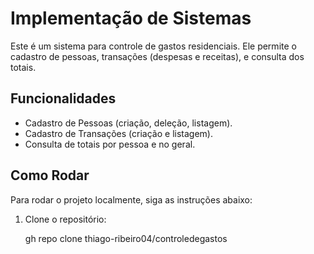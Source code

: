 # Implementação de Sistemas

Este é um sistema para controle de gastos residenciais. Ele permite o cadastro de pessoas, transações (despesas e receitas), e consulta dos totais.

## Funcionalidades

- Cadastro de Pessoas (criação, deleção, listagem).
- Cadastro de Transações (criação e listagem).
- Consulta de totais por pessoa e no geral.

## Como Rodar

Para rodar o projeto localmente, siga as instruções abaixo:

1. Clone o repositório:

   gh repo clone thiago-ribeiro04/controledegastos
